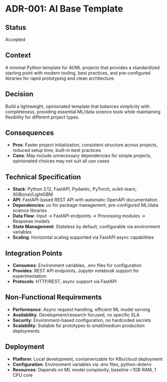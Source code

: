 # ADR-001: AI Base Template

## Status
Accepted

## Context
A minimal Python template for AI/ML projects that provides a standardized starting point with modern tooling, best practices, and pre-configured libraries for rapid prototyping and clean architecture.

## Decision
Build a lightweight, opinionated template that balances simplicity with completeness, providing essential ML/data science tools while maintaining flexibility for different project types.

## Consequences
- **Pros**: Faster project initialization, consistent structure across projects, reduced setup time, built-in best practices
- **Cons**: May include unnecessary dependencies for simple projects, opinionated choices may not suit all use cases

## Technical Specification
- **Stack**: Python 3.12, FastAPI, Pydantic, PyTorch, scikit-learn, XGBoost/LightGBM
- **API**: FastAPI-based REST API with automatic OpenAPI documentation
- **Dependencies**: uv for package management, pre-configured ML/data science libraries
- **Data Flow**: Input → FastAPI endpoints → Processing modules → Response models
- **State Management**: Stateless by default, configurable via environment variables
- **Scaling**: Horizontal scaling supported via FastAPI async capabilities

## Integration Points
- **Consumes**: Environment variables, .env files for configuration
- **Provides**: REST API endpoints, Jupyter notebook support for experimentation
- **Protocols**: HTTP/REST, async support via FastAPI

## Non-Functional Requirements
- **Performance**: Async request handling, efficient ML model serving
- **Availability**: Development/research focused, no specific SLA
- **Security**: Environment-based configuration, no hardcoded secrets
- **Scalability**: Suitable for prototypes to small/medium production deployments

## Deployment
- **Platform**: Local development, containerizable for K8s/cloud deployment
- **Configuration**: Environment variables via .env files, python-dotenv
- **Resources**: Depends on ML model complexity, baseline ~1GB RAM, 1 CPU core